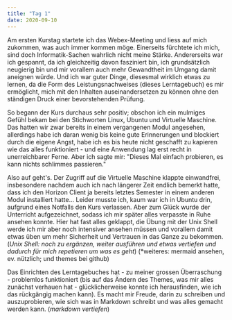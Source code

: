 ```yaml
---
title: "Tag 1"
date: 2020-09-10
---
```


Am ersten Kurstag startete ich das Webex-Meeting und liess auf mich zukommen, was auch immer kommen möge. Einerseits fürchtete ich mich, sind doch Informatik-Sachen wahrlich nicht meine Stärke. Andererseits war ich gespannt, da ich gleichzeitig davon fasziniert bin, ich grundsätzlich neugierig bin und mir vorallem auch mehr Gewandtheit im Umgang damit aneignen würde. Und ich war guter Dinge, diesesmal wirklich etwas zu lernen, da die Form des Leistungsnachweises (dieses Lerntagebuch) es mir ermöglicht, mich mit den Inhalten auseinandersetzen zu können ohne den ständigen Druck einer bevorstehenden Prüfung.

So begann der Kurs durchaus sehr positiv; obschon ich ein mulmiges Gefühl bekam bei den Stichworten Linux, Ubuntu und Virtuelle Maschine. Das hatten wir zwar bereits in einem vergangenen Modul angesehen, allerdings habe ich daran wenig bis keine gute Erinnerungen und blockiert durch die eigene Angst, habe ich es bis heute nicht geschafft zu kapieren wie das alles funktioniert - und eine Anwendung lag erst recht in unerreichbarer Ferne. Aber ich sagte mir: "Dieses Mal einfach probieren, es kann nichts schlimmes passieren."

Also auf geht's. Der Zugriff auf die Virtuelle Maschine klappte einwandfrei, insbesondere nachdem auch ich nach längerer Zeit endlich bemerkt hatte, dass ich den Horizon Client ja bereits letztes Semester in einem anderen Modul installiert hatte... Leider musste ich, kaum war ich in Ubuntu drin, aufgrund eines Notfalls den Kurs verlassen. Aber zum Glück wurde der Unterricht aufgezeichnet, sodass ich mir später alles verpasste in Ruhe ansehen konnte. Hier hat fast alles geklappt, die Übung mit der Unix Shell werde ich mir aber noch intensiver ansehen müssen und vorallem damit etwas üben um mehr Sicherheit und Vertrauen in das Ganze zu bekommen. \(*Unix Shell: noch zu ergänzen, weiter ausführen und etwas vertiefen und dadurch für mich repetieren um was es geht*\)
\(*weiteres: mermaid ansehen, ev. nützlich; und themes bei github)

Das Einrichten des Lerntagebuches hat - zu meiner grossen Überraschung - problemlos funktioniert (bis auf das Ändern des Themes, was mir alles zunächst verhauen hat - glücklicherweise konnte ich herausfinden, wie ich das rückgängig machen kann). Es macht mir Freude, darin zu schreiben und auszuprobieren, wie sich was in Markdown schreibt und was alles gemacht werden kann. \(*markdown vertiefen*\)
